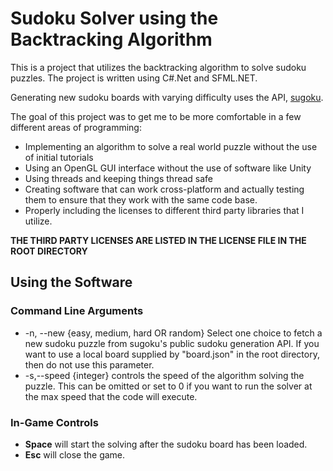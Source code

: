 # Sudoku Solver using the Backtracking Algorithm

This is a project that utilizes the backtracking algorithm to solve sudoku puzzles. The project is written using C#.Net and SFML.NET.

Generating new sudoku boards with varying difficulty uses the API, [sugoku](https://github.com/berto/sugoku). 

The goal of this project was to get me to be more comfortable in a few different areas of programming:

- Implementing an algorithm to solve a real world puzzle without the use of initial tutorials
- Using an OpenGL GUI interface without the use of software like Unity
- Using threads and keeping things thread safe
- Creating software that can work cross-platform and actually testing them to ensure that they work with the same code base.
- Properly including the licenses to different third party libraries that I utilize.

**THE THIRD PARTY LICENSES ARE LISTED IN THE LICENSE FILE IN THE ROOT DIRECTORY**

## Using the Software

### Command Line Arguments
- \-n, --new {easy, medium, hard OR random} Select one choice to fetch a new sudoku puzzle from sugoku's public sudoku generation API. If you want to use a local board supplied by "board.json" in the root directory, then do not use this parameter.  
- \-s,--speed {integer} controls the speed of the algorithm solving the puzzle. This can be omitted or set to 0 if you want to run the solver at the max speed that the code will execute.

### In-Game Controls
- **Space** will start the solving after the sudoku board has been loaded.
- **Esc** will close the game. 